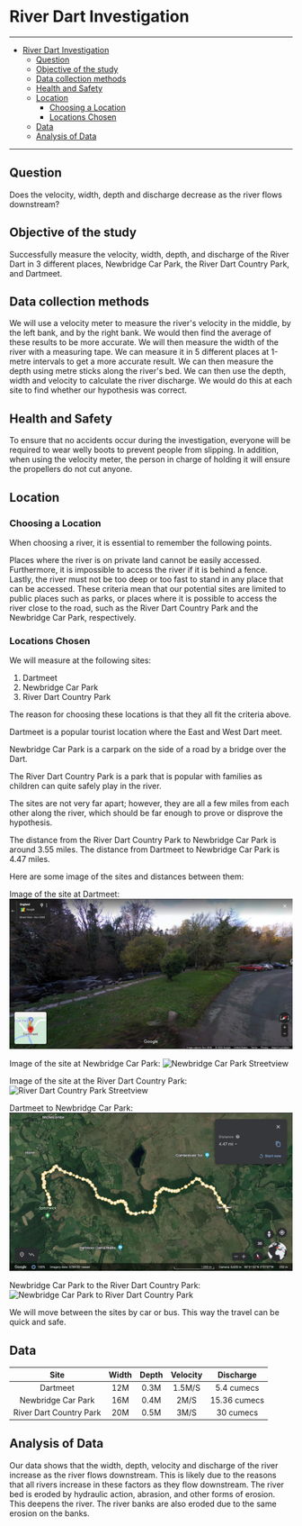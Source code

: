 # River Dart Investigation

---


- [River Dart Investigation](#river-dart-investigation)
  - [Question](#question)
  - [Objective of the study](#objective-of-the-study)
  - [Data collection methods](#data-collection-methods)
  - [Health and Safety](#health-and-safety)
  - [Location](#location)
    - [Choosing a Location](#choosing-a-location)
    - [Locations Chosen](#locations-chosen)
  - [Data](#data)
  - [Analysis of Data](#analysis-of-data)

---

## Question

Does the velocity, width, depth and discharge decrease as the river flows downstream?

## Objective of the study

Successfully measure the velocity, width, depth, and discharge of the River Dart in 3 different places, Newbridge Car Park, the River Dart Country Park, and Dartmeet.

## Data collection methods

We will use a velocity meter to measure the river's velocity in the middle, by the left bank, and by the right bank. We would then find the average of these results to be more accurate. We will then measure the width of the river with a measuring tape. We can measure it in 5 different places at 1-metre intervals to get a more accurate result. We can then measure the depth using metre sticks along the river's bed. We can then use the depth, width and velocity to calculate the river discharge. We would do this at each site to find whether our hypothesis was correct.

## Health and Safety

To ensure that no accidents occur during the investigation, everyone will be required to wear welly boots to prevent people from slipping. In addition, when using the velocity meter, the person in charge of holding it will ensure the propellers do not cut anyone.

## Location

### Choosing a Location

When choosing a river, it is essential to remember the following points.

Places where the river is on private land cannot be easily accessed. Furthermore, it is impossible to access the river if it is behind a fence. Lastly,  the river must not be too deep or too fast to stand in any place that can be accessed. These criteria mean that our potential sites are limited to public places such as parks, or places where it is possible to access the river close to the road, such as the River Dart Country Park and the Newbridge Car Park, respectively.

### Locations Chosen

We will measure at the following sites:

1. Dartmeet
2. Newbridge Car Park
3. River Dart Country Park

The reason for choosing these locations is that they all fit the criteria above.

Dartmeet is a popular tourist location where the East and West Dart meet.

Newbridge Car Park is a carpark on the side of a road by a bridge over the Dart.

The River Dart Country Park is a park that is popular with families as children can quite safely play in the river.

The sites are not very far apart; however, they are all a few miles from each other along the river, which should be far enough to prove or disprove the hypothesis.

The distance from the River Dart Country Park to Newbridge Car Park is around 3.55 miles. The distance from Dartmeet to Newbridge Car Park is 4.47 miles.

Here are some image of the sites and distances between them:

Image of the site at Dartmeet:
![Dartmeet Streetview](Images/dartmeet-streetview.png)

Image of the site at Newbridge Car Park:
![Newbridge Car Park Streetview](Images/newbridge-car-park-streetview.png)

Image of the site at the River Dart Country Park:
![River Dart Country Park Streetview](Images/river-dart-country-park-streetview.png)

Dartmeet to Newbridge Car Park:
![Dartmeet to Newbridge Car Park](Images/dartmeet-to-newbridge-car-park.png)

Newbridge Car Park to the River Dart Country Park:
![Newbridge Car Park to River Dart Country Park](Images/newbridge-car-park-to-river-dart-country-park.png)

We will move between the sites by car or bus. This way the travel can be quick and safe.

## Data

|           Site          | Width | Depth | Velocity |   Discharge  |
|:-----------------------:|:-----:|:-----:|:--------:|:------------:|
|         Dartmeet        |  12M  |  0.3M |  1.5M/S  |  5.4 cumecs  |
|    Newbridge Car Park   |  16M  |  0.4M |   2M/S   | 15.36 cumecs |
| River Dart Country Park |  20M  |  0.5M |   3M/S   |   30 cumecs  |

## Analysis of Data

Our data shows that the width, depth, velocity and discharge of the river increase as the river flows downstream. This is likely due to the reasons that all rivers increase in these factors as they flow downstream. The river bed is eroded by hydraulic action, abrasion, and other forms of erosion. This deepens the river. The river banks are also eroded due to the same erosion on the banks.
